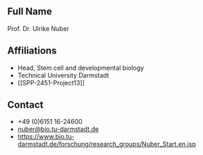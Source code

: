 ## Full Name
Prof. Dr. Ulrike Nuber

## Affiliations
- Head, Stem cell and developmental biology
- Technical University Darmstadt
- [[SPP-2451-Project13]]
## Contact
- +49 (0)6151 16-24600
- nuber@bio.tu-darmstadt.de
- https://www.bio.tu-darmstadt.de/forschung/research_groups/Nuber_Start.en.jsp
